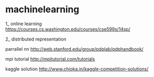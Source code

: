 # machinelearning

1_ online learning
https://courses.cs.washington.edu/courses/cse599s/14sp/


2_ distributed representation


parrallel nn
http://web.stanford.edu/group/pdplab/pdphandbook/

mpi tutorial
http://mpitutorial.com/tutorials

kaggle solution
http://www.chioka.in/kaggle-competition-solutions/
